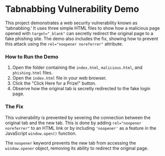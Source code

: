 # Tabnabbing Vulnerability Demo

This project demonstrates a web security vulnerability known as 'tabnabbing.' It uses three simple HTML files to show how a malicious page opened with `target="_blank"` can secretly redirect the original page to a fake phishing site. The demo also includes the fix, showing how to prevent this attack using the `rel="noopener noreferrer"` attribute.

### How to Run the Demo

1.  Open the folder containing the `index.html`, `malicious.html`, and `phishing.html` files.
2.  Open the `index.html` file in your web browser.
3.  Click the "Click Here for a Prize!" button.
4.  Observe how the original tab is secretly redirected to the fake login page.

### The Fix

This vulnerability is prevented by severing the connection between the original tab and the new tab. This is done by adding `rel="noopener noreferrer"` to an HTML link or by including `'noopener'` as a feature in the JavaScript `window.open()` function.

The `noopener` keyword prevents the new tab from accessing the `window.opener` object, removing its ability to redirect the original page.